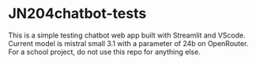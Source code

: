 # JN204chatbot-tests
This is a simple testing chatbot web app built with Streamlit and VScode.
Current model is mistral small 3.1 with a parameter of 24b on OpenRouter.
For a school project, do not use this repo for anything else.

